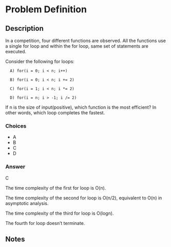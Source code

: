 # Problem Definition

## Description

In a competition, four different functions are observed. All the functions use a single for loop and within the for loop, same set of statements are executed.

Consider the following for loops:

```plaintext
  A) for(i = 0; i < n; i++)

  B) for(i = 0; i < n; i += 2)

  C) for(i = 1; i < n; i *= 2)

  D) for(i = n; i > -1; i /= 2)
```

If n is the size of input(positive), which function is the most efficient? In other words, which loop completes the fastest.

### Choices

* A
* B
* C
* D

### Answer

C

The time complexity of the first for loop is O(n).

The time complexity of the second for loop is O(n/2), equivalent to O(n) in asymptotic analysis.

The time complexity of the third for loop is O(logn).

The fourth for loop doesn’t terminate.

## Notes
